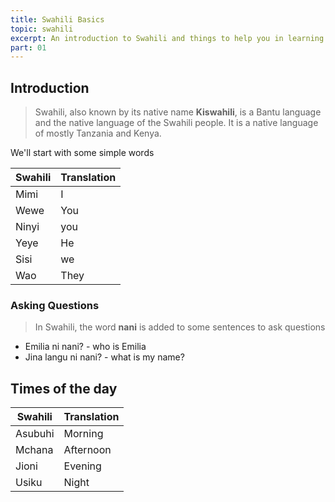 ```yaml
---
title: Swahili Basics
topic: swahili
excerpt: An introduction to Swahili and things to help you in learning it.
part: 01
---
```


## Introduction

> Swahili, also known by its native name **Kiswahili**, is a Bantu language and the native language of the Swahili people. It is a native language of mostly Tanzania and Kenya.

We'll start with some simple words

| Swahili | Translation |
| ------- | ----------- |
| Mimi    | I           |
| Wewe    | You         |
| Ninyi   | you         |
| Yeye    | He          |
| Sisi    | we          |
| Wao     | They        |

### Asking Questions

> In Swahili, the word **nani** is added to some sentences to ask questions

- Emilia ni nani? - who is Emilia
- Jina langu ni nani? - what is my name?

## Times of the day

| Swahili | Translation |
| ------- | ----------- |
| Asubuhi | Morning     |
| Mchana  | Afternoon   |
| Jioni   | Evening     |
| Usiku   | Night       |
